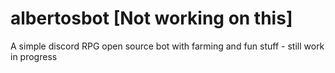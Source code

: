 # albertosbot [Not working on this]
A simple discord RPG open source bot with farming and fun stuff - still work in progress
